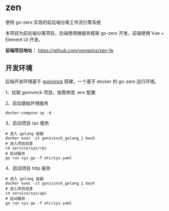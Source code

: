 # zen

使用 go-zero 实现的前后端分离工作流引擎系统

本项目为前后端分离项目，后端使用微服务框架 go-zero 开发，前端使用 Vue + Element UI 开发。

**前端项目地址：** https://github.com/yongxinz/zen-fe

## 开发环境

后端开发环境基于 [gonivinck](https://github.com/nivin-studio/gonivinck) 搭建，一个基于 docker 的 go-zero 运行环境。

1、拉取 gonivinck 项目，按需修改 .env 配置

2、启动基础环境服务

```shell
docker-compose up -d
```

3、启动项目 rpc 服务

```shell
# 进入 golang 容器
docker exec -it gonivinck_golang_1 bash
# 进入项目目录
cd service/sys/rpc
# 启动服务
go run sys.go -f etc/sys.yaml
```

4、启动项目 http 服务

```shell
# 进入 golang 容器
docker exec -it gonivinck_golang_1 bash
# 进入项目目录
cd service/sys/api
# 启动服务
go run sys.go -f etc/sys.yaml
```
